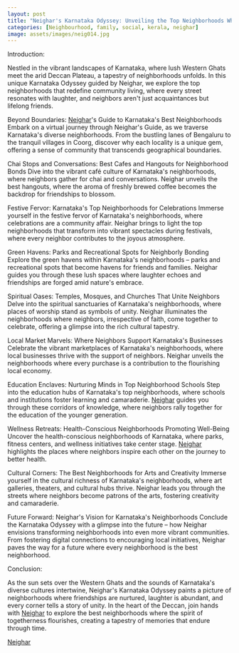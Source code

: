 ```yaml
---
layout: post
title: "Neighar's Karnataka Odyssey: Unveiling the Top Neighborhoods Where Friendship Flourishes"
categories: [Neighbourhood, family, social, kerala, neighar]
image: assets/images/neig014.jpg
---
```



Introduction:

Nestled in the vibrant landscapes of Karnataka, where lush Western Ghats meet the arid Deccan Plateau, a tapestry of neighborhoods unfolds. In this unique Karnataka Odyssey guided by Neighar, we explore the top neighborhoods that redefine community living, where every street resonates with laughter, and neighbors aren't just acquaintances but lifelong friends.

Beyond Boundaries: [Neighar](https://play.google.com/store/apps/details?id=com.neighar.app&hl=en_IN&gl=US)'s Guide to Karnataka's Best Neighborhoods
Embark on a virtual journey through Neighar's Guide, as we traverse Karnataka's diverse neighborhoods. From the bustling lanes of Bengaluru to the tranquil villages in Coorg, discover why each locality is a unique gem, offering a sense of community that transcends geographical boundaries.

Chai Stops and Conversations: Best Cafes and Hangouts for Neighborhood Bonds
Dive into the vibrant café culture of Karnataka's neighborhoods, where neighbors gather for chai and conversations. Neighar unveils the best hangouts, where the aroma of freshly brewed coffee becomes the backdrop for friendships to blossom.

Festive Fervor: Karnataka's Top Neighborhoods for Celebrations
Immerse yourself in the festive fervor of Karnataka's neighborhoods, where celebrations are a community affair. Neighar brings to light the top neighborhoods that transform into vibrant spectacles during festivals, where every neighbor contributes to the joyous atmosphere.

Green Havens: Parks and Recreational Spots for Neighborly Bonding
Explore the green havens within Karnataka's neighborhoods – parks and recreational spots that become havens for friends and families. Neighar guides you through these lush spaces where laughter echoes and friendships are forged amid nature's embrace.

Spiritual Oases: Temples, Mosques, and Churches That Unite Neighbors
Delve into the spiritual sanctuaries of Karnataka's neighborhoods, where places of worship stand as symbols of unity. Neighar illuminates the neighborhoods where neighbors, irrespective of faith, come together to celebrate, offering a glimpse into the rich cultural tapestry.

Local Market Marvels: Where Neighbors Support Karnataka's Businesses
Celebrate the vibrant marketplaces of Karnataka's neighborhoods, where local businesses thrive with the support of neighbors. Neighar unveils the neighborhoods where every purchase is a contribution to the flourishing local economy.

Education Enclaves: Nurturing Minds in Top Neighborhood Schools
Step into the education hubs of Karnataka's top neighborhoods, where schools and institutions foster learning and camaraderie. [Neighar](https://play.google.com/store/apps/details?id=com.neighar.app&hl=en_IN&gl=US) guides you through these corridors of knowledge, where neighbors rally together for the education of the younger generation.

Wellness Retreats: Health-Conscious Neighborhoods Promoting Well-Being
Uncover the health-conscious neighborhoods of Karnataka, where parks, fitness centers, and wellness initiatives take center stage. [Neighar](https://play.google.com/store/apps/details?id=com.neighar.app&hl=en_IN&gl=US) highlights the places where neighbors inspire each other on the journey to better health.

Cultural Corners: The Best Neighborhoods for Arts and Creativity
Immerse yourself in the cultural richness of Karnataka's neighborhoods, where art galleries, theaters, and cultural hubs thrive. Neighar leads you through the streets where neighbors become patrons of the arts, fostering creativity and camaraderie.

Future Forward: Neighar's Vision for Karnataka's Neighborhoods
Conclude the Karnataka Odyssey with a glimpse into the future – how Neighar envisions transforming neighborhoods into even more vibrant communities. From fostering digital connections to encouraging local initiatives, Neighar paves the way for a future where every neighborhood is the best neighborhood.

Conclusion:

As the sun sets over the Western Ghats and the sounds of Karnataka's diverse cultures intertwine, Neighar's Karnataka Odyssey paints a picture of neighborhoods where friendships are nurtured, laughter is abundant, and every corner tells a story of unity. In the heart of the Deccan, join hands with [Neighar](https://play.google.com/store/apps/details?id=com.neighar.app&hl=en_IN&gl=US) to explore the best neighborhoods where the spirit of togetherness flourishes, creating a tapestry of memories that endure through time.

[Neighar](https://play.google.com/store/apps/details?id=com.neighar.app&hl=en_IN&gl=US)
